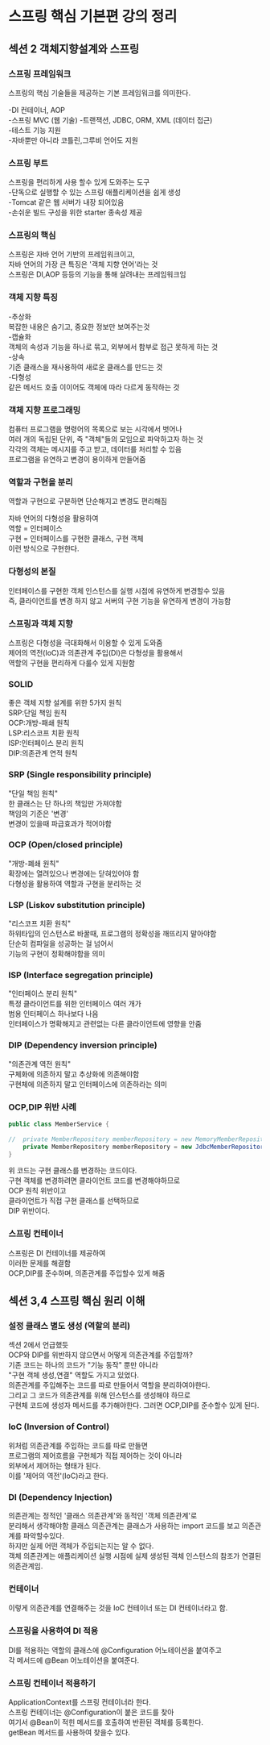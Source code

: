 # 스프링 핵심 기본편 강의 정리

## 섹션 2 객체지향설계와 스프링
### 스프링 프레임워크
스프링의 핵심 기술들을 제공하는 기본 프레임워크를 의미한다.  
   
-DI 컨테이너, AOP   
-스프링 MVC (웹 기술)
-트랜잭션, JDBC, ORM, XML (데이터 접근)   
-테스트 기능 지원   
-자바뿐만 아니라 코틀린,그루비 언어도 지원   

### 스프링 부트
스프링을 편리하게 사용 할수 있게 도와주는 도구   
-단독으로 실행할 수 있는 스프링 애플리케이션을 쉽게 생성   
-Tomcat 같은 웹 서버가 내장 되어있음   
-손쉬운 빌드 구성을 위한 starter 종속성 제공

### 스프링의 핵심 
스프링은 자바 언어 기반의 프레임워크이고,   
자바 언어의 가장 큰 특징은 '객체 지향 언어'라는 것   
스프링은 DI,AOP 등등의 기능을 통해 살려내는 프레임워크임   

### 객체 지향 특징
-추상화   
복잡한 내용은 숨기고, 중요한 정보만 보여주는것   
-캡슐화   
객체의 속성과 기능을 하나로 묶고, 외부에서 함부로 접근 못하게 하는 것   
-상속   
기존 클래스을 재사용하여 새로운 클래스를 만드는 것   
-다형성   
같은 메서드 호출 이이어도 객체에 따라 다르게 동작하는 것   

### 객체 지향 프로그래밍
컴퓨터 프로그램을 명령어의 목록으로 보는 시각에서 벗어나   
여러 개의 독립된 단위, 즉 "객체"들의 모임으로 파악하고자 하는 것   
각각의 객체는 메시지를 주고 받고, 데이터를 처리할 수 있음   
프로그램을 유연하고 변경이 용이하게 만들어줌   

### 역할과 구현을 분리
역할과 구현으로 구분하면 단순해지고 변경도 편리해짐   

자바 언어의 다형성을 활용하여   
역할 = 인터페이스   
구현 = 인터페이스를 구현한 클래스, 구현 객체   
이런 방식으로 구현한다.

### 다형성의 본질
인터페이스를 구현한 객체 인스턴스를 실행 시점에 유연하게 변경할수 있음   
즉, 클라이언트를 변경 하지 않고 서버의 구현 기능을 유연하게 변경이 가능함

### 스프링과 객체 지향
스프링은 다형성을 극대화해서 이용할 수 있게 도와줌   
제어의 역전(IoC)과 의존관계 주입(DI)은 다형성을 활용해서   
역할의 구현을 편리하게 다룰수 있게 지원함   

### SOLID
좋은 객체 지향 설계를 위한 5가지 원칙   
SRP:단일 책임 원칙   
OCP:개방-패쇄 원칙   
LSP:리스코프 치환 원칙   
ISP:인터페이스 분리 원칙   
DIP:의존관계 연적 원칙   

### SRP (Single responsibility principle)
"단일 책임 원칙"   
한 클래스는 단 하나의 책임만 가져야함   
책임의 기준은 '변경'   
변경이 있을때 파급효과가 적어야함   

### OCP (Open/closed principle)
"개방-폐쇄 원칙"   
확장에는 열려있으나 변경에는 닫혀있어야 함   
다형성을 활용하여 역할과 구현을 분리하는 것   

### LSP (Liskov substitution principle)
"리스코프 치환 원칙"   
하위타입의 인스턴스로 바꿀때, 프로그램의 정확성을 깨뜨리지 말아야함   
단순히 컴파일을 성공하는 걸 넘어서   
기능의 구현이 정확해야함을 의미   

### ISP (Interface segregation principle)
"인터페이스 분리 원칙"   
특정 클라이언트를 위한 인터페이스 여러 개가   
범용 인터페이스 하나보다 나음   
인터페이스가 명확해지고 관련없는 다른 클라이언트에 영향을 안줌    

### DIP (Dependency inversion principle)
"의존관계 역전 원칙"   
구체화에 의존하지 말고 추상화에 의존해야함    
구현체에 의존하지 말고 인터페이스에 의존하라는 의미   

### OCP,DIP 위반 사례
```java
public class MemberService {
    
//  private MemberRepository memberRepository = new MemoryMemberRepository();
    private MemberRepository memberRepository = new JdbcMemberRepository();
}
```
위 코드는 구현 클래스를 변경하는 코드이다.   
구현 객체를 변경하려면 클라이언트 코드를 변경해야하므로   
OCP 원칙 위반이고   
클라이언트가 직접 구현 클래스를 선택하므로   
DIP 위반이다.   

### 스프링 컨테이너
스프링은 DI 컨테이너를 제공하여   
이러한 문제를 해결함   
OCP,DIP를 준수하며, 의존관계를 주입할수 있게 해줌   

## 섹션 3,4 스프링 핵심 원리 이해 
### 설정 클래스 별도 생성 (역할의 분리)
섹션 2에서 언급했듯   
OCP와 DIP를 위반하지 않으면서 어떻게 의존관계를 주입할까?   
기존 코드는 하나의 코드가 "기능 동작" 뿐만 아니라   
"구현 객체 생성,연결" 역할도 가지고 있었다.   
의존관계를 주입해주는 코드를 따로 만들어서 역할을 분리하여야한다.   
그리고 그 코드가 의존관계를 위해 인스턴스를 생성해야 하므로   
구현체 코드에 생성자 메서드를 추가해야한다.
그러면 OCP,DIP를 준수할수 있게 된다.   

### IoC (Inversion of Control)
위처럼 의존관계를 주입하는 코드를 따로 만들면   
프로그램의 제어흐름을 구현체가 직접 제어하는 것이 아니라   
외부에서 제어하는 형태가 된다.   
이를 '제어의 역전'(IoC)라고 한다.   

### DI (Dependency Injection)
의존관계는 정적인 '클래스 의존관계'와 동적인 '객체 의존관계'로    
분리해서 생각해야함
클래스 의존관계는 클래스가 사용하는 import 코드를 보고 의존관계를 파악할수있다.   
하지만 실제 어떤 객체가 주입되는지는 알 수 없다.   
객체 의존관계는 애플리케이션 실행 시점에 실제 생성된 객체 인스턴스의 참조가 연결된 의존관계임.   

### 컨테이너
이렇게 의존관계를 연결해주는 것을 IoC 컨테이너 또는 DI 컨테이너라고 함.   

### 스프링을 사용하여 DI 적용
DI를 적용하는 역할의 클래스에 @Configuration 어노테이션을 붙여주고   
각 메서드에 @Bean 어노테이션을 붙여준다.    

### 스프링 컨테이너 적용하기
ApplicationContext를 스프링 컨테이너라 한다.   
스프링 컨테이너는 @Configuration이 붙은 코드를 찾아   
여기서 @Bean이 적힌 메서드를 호출하여 반환된 객체를 등록한다.   
getBean 메서드를 사용하여 찾을수 있다.   




